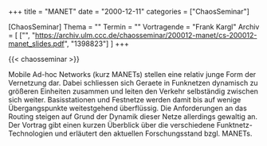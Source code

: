 +++
title = "MANET"
date = "2000-12-11"
categories = ["ChaosSeminar"]

[ChaosSeminar]
Thema = ""
Termin = ""
Vortragende = "Frank Kargl"
Archiv = [
	["", "https://archiv.ulm.ccc.de/chaosseminar/200012-manet/cs-200012-manet_slides.pdf", "1398823"]
	]
+++

{{< chaosseminar >}}

Mobile Ad-hoc Networks (kurz MANETs) stellen eine relativ junge Form der Vernetzung dar. Dabei schliessen sich Geraete in Funknetzen dynamisch zu größeren Einheiten zusammen und leiten den Verkehr selbständig zwischen sich weiter. Basisstationen und Festnetze werden damit bis auf wenige Übergangspunkte weitestgehend überflüssig. Die Anforderungen an das Routing steigen auf Grund der Dynamik dieser Netze allerdings gewaltig an. Der Vortrag gibt einen kurzen Überblick über die verschiedene Funktnetz-Technologien und erläutert den aktuellen Forschungsstand bzgl. MANETs.
